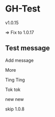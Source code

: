 # GH-Test

v1.0.15

=> Fix to 1.0.17

## Test message

Add message

More

Ting Ting

Tok tok

new new

skip 1.0.8
